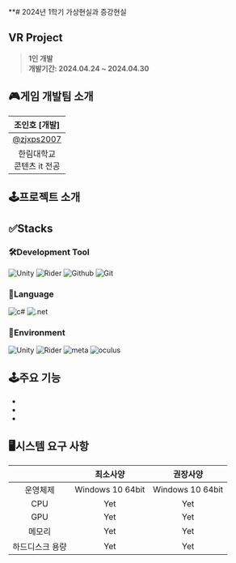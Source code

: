 **# 2024년 1학기 가상현실과 증강현실</br>

## VR Project

> **1인 개발**</br>
> **개발기간: 2024.04.24 ~ 2024.04.30**

## 🎮게임 개발팀 소개

|                  조인호 [개발]            | 
|:------------------------------------:|
| [@zjxps2007](https://github.com/zjxps2007) |
|             한림대학교</br>콘텐츠 it 전공      |

## 🕹️프로젝트 소개



## ✅Stacks

### 🛠️Development Tool

![Unity](https://img.shields.io/badge/Unity-000000?style=flat-square&logo=Unity&logoColor=white)
![Rider](https://img.shields.io/badge/Rider-000000?style=flat-square&logo=Rider&logoColor=white)
![Github](https://img.shields.io/badge/GitHub-181717?style=flat-square&logo=GitHub&logoColor=white)
![Git](https://img.shields.io/badge/Git-F05032?style=flat-square&logo=Git&logoColor=white)

### 📖Language

![c#](https://img.shields.io/badge/C%23-239120?style=flat-square&logo=C%23&logoColor=white)
![.net](https://img.shields.io/badge/.net-512BD4?style=flat-square&logo=.net&logoColor=white)

### 🧩Environment

![Unity](https://img.shields.io/badge/2021.3.17f1-000000?style=flat-square&logo=Unity&logoColor=white)
![Rider](https://img.shields.io/badge/2023.3.3-000000?style=flat-square&logo=Rider&logoColor=white)
![meta](https://img.shields.io/badge/meta-0467DF?style=flat-square&logo=meta&logoColor=white)
![oculus](https://img.shields.io/badge/oculus-000000?style=flat-square&logo=oculus&logoColor=white)

## 🕹️주요 기능

-
-
-

## 🖥️시스템 요구 사항

|          |       최소사양       |       권장사양       |
|:--------:|:----------------:|:----------------:|
|   운영체제   | Windows 10 64bit | Windows 10 64bit |
|   CPU    |       Yet        |       Yet        |
|   GPU    |       Yet        |       Yet        |
|   메모리    |       Yet        |       Yet        |
| 하드디스크 용량 |       Yet        |       Yet        |**

